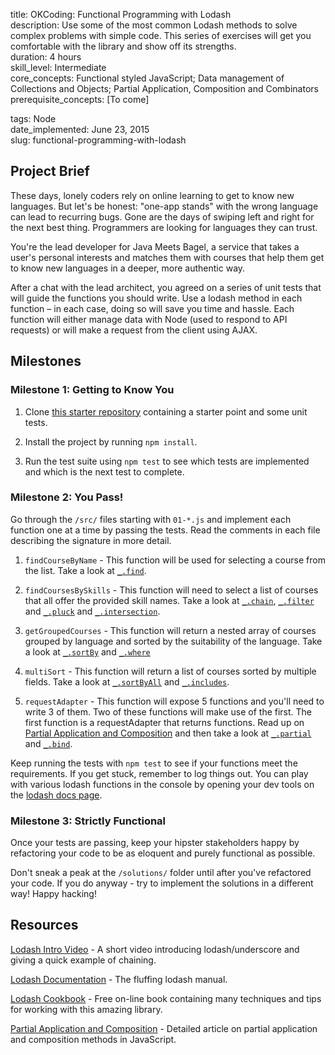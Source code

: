 title:                  OKCoding: Functional Programming with Lodash  
description:            Use some of the most common Lodash methods to solve complex problems with simple code. This series of exercises will get you comfortable with the library and show off its strengths.  
duration:               4 hours  
skill_level:            Intermediate  
core_concepts:          Functional styled JavaScript; Data management of Collections and Objects; Partial Application, Composition and Combinators  
prerequisite_concepts:  [To come]  

tags:                   Node  
date_implemented:       June 23, 2015  
slug:                   functional-programming-with-lodash  


## Project Brief

These days, lonely coders rely on online learning to get to know new languages. But let's be honest: "one-app stands" with the wrong language can lead to recurring bugs. Gone are the days of swiping left and right for the next best thing. Programmers are looking for languages they can trust.

You're the lead developer for Java Meets Bagel, a service that takes a user's personal interests and matches them with courses that help them get to know new languages in a deeper, more authentic way.

After a chat with the lead architect, you agreed on a series of unit tests that will guide the functions you should write. Use a lodash method in each function – in each case, doing so will save you time and hassle. Each function will either manage data with Node (used to respond to API requests) or will make a request from the client using AJAX.

## Milestones

### Milestone 1: Getting to Know You
1. Clone [this starter repository](https://github.com/Thinkful-Ed/node-lodash) containing a starter point and some unit tests.

2. Install the project by running `npm install`.

3. Run the test suite using `npm test` to see which tests are implemented and which is the next test to complete.

### Milestone 2: You Pass!

Go through the `/src/` files starting with `01-*.js` and implement each function one at a time by passing the tests. Read the comments in each file describing the signature in more detail.

1. `findCourseByName` - This function will be used for selecting a course from the list. Take a look at [`_.find`](https://lodash.com/docs#find).

2. `findCoursesBySkills` - This function will need to select a list of courses that all offer the provided skill names. Take a look at [`_.chain`](https://lodash.com/docs#chain), [`_.filter`](https://lodash.com/docs#filter) and [`_.pluck`](https://lodash.com/docs#pluck) and [`_.intersection`](https://lodash.com/docs#intersection).

3. `getGroupedCourses` - This function will return a nested array of courses grouped by language and sorted by the suitability of the language. Take a look at [`_.sortBy`](https://lodash.com/docs#sortBy) and [`_.where`](https://lodash.com/docs#where)

4. `multiSort` - This function will return a list of courses sorted by multiple fields. Take a look at [`_.sortByAll`](https://lodash.com/docs#sortByAll) and [`_.includes`](https://lodash.com/docs#includes).

5. `requestAdapter` - This function will expose 5 functions and you'll need to write 3 of them. Two of these functions will make use of the first. The first function is a requestAdapter that returns functions. Read up on [Partial Application and Composition](http://benalman.com/news/2012/09/partial-application-in-javascript/) and then take a look at [`_.partial`](https://lodash.com/docs#partial) and [`_.bind`](https://lodash.com/docs#bind).
 
Keep running the tests with `npm test` to see if your functions meet the requirements. If you get stuck, remember to log things out.  You can play with various lodash functions in the console by opening your dev tools on the [lodash docs page](https://lodash.com/docs).

### Milestone 3: Strictly Functional

Once your tests are passing, keep your hipster stakeholders happy by refactoring your code to be as eloquent and purely functional as possible.

Don't sneak a peak at the `/solutions/` folder until after you've refactored your code. If you do anyway - try to implement the solutions in a different way! Happy hacking!

## Resources

[Lodash Intro Video](https://egghead.io/lessons/core-javascript-introduction-to-lodash) - A short video introducing lodash/underscore and giving a quick example of chaining.

[Lodash Documentation](https://lodash.com/docs) - The fluffing lodash manual.

[Lodash Cookbook](https://leanpub.com/lodashcookbook/read) - Free on-line book containing many techniques and tips for working with this amazing library.

[Partial Application and Composition](http://benalman.com/news/2012/09/partial-application-in-javascript/) - Detailed article on partial application and composition methods in JavaScript.
